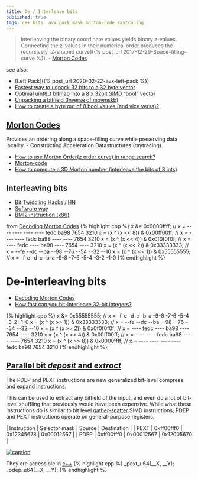 ```yaml
---
title: De / Interleave bits
published: true
tags: c++ bits  avx pack mask morton-code raytracing
---
```

> Interleaving the binary coordinate values yields binary z-values. Connecting the z-values in their numerical order produces the recursively [Z-shaped curve]({% post_url 2017-12-29-Space-filling-curve %}). - [Morton Codes](http://asgerhoedt.dk/?p=276)

see also:
- [Left Pack]({% post_url 2020-02-22-avx-left-pack %})
- [Fastest way to unpack 32 bits to a 32 byte vector](https://stackoverflow.com/questions/24225786/fastest-way-to-unpack-32-bits-to-a-32-byte-simd-vector?noredirect=1&lq=1)
- [Optimal uint8_t bitmap into a 8 x 32bit SIMD “bool” vector](https://stackoverflow.com/questions/28683926/optimal-uint8-t-bitmap-into-a-8-x-32bit-simd-bool-vector?noredirect=1&lq=1)
- [Unpacking a bitfield (Inverse of movmskb)](https://stackoverflow.com/questions/35589189/unpacking-a-bitfield-inverse-of-movmskb?noredirect=1&lq=1)
- [How to create a byte out of 8 bool values (and vice versa)?](https://stackoverflow.com/questions/8461126/how-to-create-a-byte-out-of-8-bool-values-and-vice-versa/51750902#51750902)

## [Morton Codes](http://asgerhoedt.dk/?p=276)
Provides an ordering along a space-filling curve while preserving data locality. - Constructing Acceleration Datastructures (raytracing).

- [How to use Morton Order(z order curve) in range search?](https://stackoverflow.com/questions/30170783/how-to-use-morton-orderz-order-curve-in-range-search)
- [Morton-code](https://www.highperformancegraphics.org/wp-content/uploads/2017/Papers-Session3/HPG207_ExtendedMortonCodes.pdf)
- [How to compute a 3D Morton number (interleave the bits of 3 ints)](https://stackoverflow.com/questions/1024754/how-to-compute-a-3d-morton-number-interleave-the-bits-of-3-ints)

## Interleaving bits
- [Bit Twiddling Hacks](http://graphics.stanford.edu/~seander/bithacks.html) / [HN](https://news.ycombinator.com/item?id=25300310)
- [Software way](http://graphics.stanford.edu/~seander/bithacks.html#InterleaveBMN)
- [BMI2 instruction (x86)](https://stackoverflow.com/a/32235584/51386)

from [Decoding Morton Codes](https://fgiesen.wordpress.com/2009/12/13/decoding-morton-codes/)
{% highlight cpp %}
  x &= 0x0000ffff;                  // x = ---- ---- ---- ---- fedc ba98 7654 3210
  x = (x ^ (x <<  8)) & 0x00ff00ff; // x = ---- ---- fedc ba98 ---- ---- 7654 3210
  x = (x ^ (x <<  4)) & 0x0f0f0f0f; // x = ---- fedc ---- ba98 ---- 7654 ---- 3210
  x = (x ^ (x <<  2)) & 0x33333333; // x = --fe --dc --ba --98 --76 --54 --32 --10
  x = (x ^ (x <<  1)) & 0x55555555; // x = -f-e -d-c -b-a -9-8 -7-6 -5-4 -3-2 -1-0
{% endhighlight %}

# De-interleaving bits
- [Decoding Morton Codes](https://fgiesen.wordpress.com/2009/12/13/decoding-morton-codes/)
- [How fast can you bit-interleave 32-bit integers?](https://lemire.me/blog/2018/01/09/how-fast-can-you-bit-interleave-32-bit-integers-simd-edition/)

{% highlight cpp %}
  x &= 0x55555555;                  // x = -f-e -d-c -b-a -9-8 -7-6 -5-4 -3-2 -1-0
  x = (x ^ (x >>  1)) & 0x33333333; // x = --fe --dc --ba --98 --76 --54 --32 --10
  x = (x ^ (x >>  2)) & 0x0f0f0f0f; // x = ---- fedc ---- ba98 ---- 7654 ---- 3210
  x = (x ^ (x >>  4)) & 0x00ff00ff; // x = ---- ---- fedc ba98 ---- ---- 7654 3210
  x = (x ^ (x >>  8)) & 0x0000ffff; // x = ---- ---- ---- ---- fedc ba98 7654 3210
{% endhighlight %}

## [Parallel bit _deposit_ and _extract_](https://en.wikipedia.org/wiki/X86_Bit_manipulation_instruction_set#Parallel_bit_deposit_and_extract)

The PDEP and PEXT instructions are new generalized bit-level compress and expand instructions.

This can be used to extract any bitfield of the input, and even do a lot of bit-level shuffling that previously would have been expensive. While what these instructions do is similar to bit level [gather-scatter](https://en.wikipedia.org/wiki/Gather-scatter_(vector_addressing)) SIMD instructions, PDEP and PEXT instructions operate on general-purpose registers.

| Instruction |	Selector mask |	Source |	Destination |
| PEXT | 	0xff00fff0 | 	0x12345678 | 	0x00012567 |
| PDEP | 	0xff00fff0 |	0x00012567 |	0x12005670 |

[![caption](https://i.stack.imgur.com/75CQL.png)](https://stackoverflow.com/questions/21144237/standard-c11-code-equivalent-to-the-pext-haswell-instruction-and-likely-to-be)


They are accessible in [c++](https://cpp.hotexamples.com/examples/-/-/_pext_u64/cpp-_pext_u64-function-examples.html)
{% highlight cpp %}
_pext_u64(__X, __Y);
_pdep_u64(__X, __Y);
{% endhighlight %}
